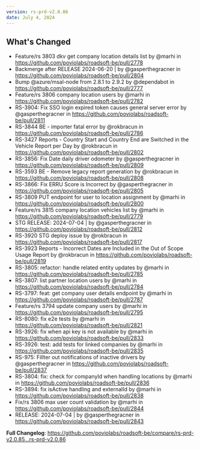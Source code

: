 ```yaml
---
version: rs-prd-v2.0.86
date: July 4, 2024
---
```


## What's Changed
* Feature/rs 3803 dkv get company location details list by @marhi in https://github.com/poviolabs/roadsoft-be/pull/2778
* Backmerge after RELEASE 2024-06-20 | by @gasperthegracner in https://github.com/poviolabs/roadsoft-be/pull/2804
* Bump @azure/msal-node from 2.8.1 to 2.9.2 by @dependabot in https://github.com/poviolabs/roadsoft-be/pull/2777
* Feature/rs 3806 company location users by @marhi in https://github.com/poviolabs/roadsoft-be/pull/2782
* RS-3904: Fix SSO login expired token causes general server error by @gasperthegracner in https://github.com/poviolabs/roadsoft-be/pull/2811
* RS-3844 BE - importer fatal error by @rokbracun in https://github.com/poviolabs/roadsoft-be/pull/2786
* RS-3427 Reports - Country Start and Country End are Switched in the Vehicle Report per Day by @rokbracun in https://github.com/poviolabs/roadsoft-be/pull/2802
* RS-3856: Fix Date daily driver odometer by @gasperthegracner in https://github.com/poviolabs/roadsoft-be/pull/2809
* RS-3593 BE - Remove legacy report generation by @rokbracun in https://github.com/poviolabs/roadsoft-be/pull/2808
* RS-3866: Fix ERRU Score is Incorrect by @gasperthegracner in https://github.com/poviolabs/roadsoft-be/pull/2805
* RS-3809 PUT endpoint for user to location assignment by @marhi in https://github.com/poviolabs/roadsoft-be/pull/2800
* Feature/rs 3815 company location vehicles list by @marhi in https://github.com/poviolabs/roadsoft-be/pull/2779
* STG RELEASE: 2024-07-04 | by @gasperthegracner in https://github.com/poviolabs/roadsoft-be/pull/2812
* RS-3920 STG deploy issue by @rokbracun in https://github.com/poviolabs/roadsoft-be/pull/2817
* RS-3923 Reports - Incorrect Dates are Included in the Out of Scope Usage Report by @rokbracun in https://github.com/poviolabs/roadsoft-be/pull/2819
* RS-3805: refactor: handle related entity updates by @marhi in https://github.com/poviolabs/roadsoft-be/pull/2785
* RS-3807: list partner location users by @marhi in https://github.com/poviolabs/roadsoft-be/pull/2784
* RS-3797: feat: get company user details endpoint by @marhi in https://github.com/poviolabs/roadsoft-be/pull/2787
* Feature/rs 3794 update company users by @marhi in https://github.com/poviolabs/roadsoft-be/pull/2795
* RS-8080: fix e2e tests by @marhi in https://github.com/poviolabs/roadsoft-be/pull/2821
* RS-3926: fix when api key is not available by @marhi in https://github.com/poviolabs/roadsoft-be/pull/2833
* RS-3926: test: add tests for linked companies by @marhi in https://github.com/poviolabs/roadsoft-be/pull/2835
* RS-975: Fillter out notifications of inactive drivers by @gasperthegracner in https://github.com/poviolabs/roadsoft-be/pull/2837
* RS-3804: fix: check for companyId when handling locations by @marhi in https://github.com/poviolabs/roadsoft-be/pull/2836
* RS-3894: fix isActive handling and externalId by @marhi in https://github.com/poviolabs/roadsoft-be/pull/2838
* Fix/rs 3806 max user count validation by @marhi in https://github.com/poviolabs/roadsoft-be/pull/2844
* RELEASE: 2024-07-04 | by @gasperthegracner in https://github.com/poviolabs/roadsoft-be/pull/2843


**Full Changelog**: https://github.com/poviolabs/roadsoft-be/compare/rs-prd-v2.0.85...rs-prd-v2.0.86